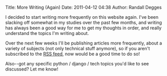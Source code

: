 Title: More Writing (Again)
Date: 2011-04-12 04:38
Author: Randall Degges



I decided to start writing more frequently on this website again. I've been
slacking off somewhat in my studies over the past few months, and writing has
always been a good way for me to get my thoughts in order, and really understand
the topics I'm writing about.

Over the next few weeks I'll be publishing articles more frequently, about a
variety of subjects (not only technical stuff anymore), so if you aren't
subscribed to the [RSS feed][], now would be a good time to do so!

Also--got any specific python / django / tech topics you'd like to see
discussed? Let me know!

  [RSS feed]: http://feeds.feedburner.com/rdegges "RSS feed"
